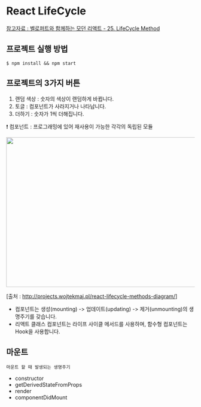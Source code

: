 # React LifeCycle

[참고자료 : 벨로퍼트와 함께하는 모던 리액트 - 25. LifeCycle Method](https://react.vlpt.us/basic/25-lifecycle.html)

## 프로젝트 실행 방법
```shell
$ npm install && npm start
```

## 프로젝트의 3가지 버튼
  1. 랜덤 색상 : 숫자의 색상이 랜덤하게 바뀝니다.
  2. 토글 : 컴포넌트가 사라지거나 나타납니다.
  3. 더하기 : 숫자가 1씩 더해집니다.

❗️ 컴포넌트 : 프로그래밍에 있어 재사용이 가능한 각각의 독립된 모듈

<img src="https://github.com/Largopie/react-lifecycle/assets/106071687/475dfd6a-21e1-43f5-9a58-b4a6b42b3e17" width="800" height="400">

[출처 : http://projects.wojtekmaj.pl/react-lifecycle-methods-diagram/]

- 컴포넌트는 생성(mounting) -> 업데이트(updating) -> 제거(unmounting)의 생명주기를 갖습니다.
- 리액트 클래스 컴포넌트는 라이프 사이클 메서드를 사용하며, 함수형 컴포넌트는 Hook을 사용합니다.

## 마운트
    마운트 할 때 발생되는 생명주기
- constructor
- getDerivedStateFromProps
- render
- componentDidMount
